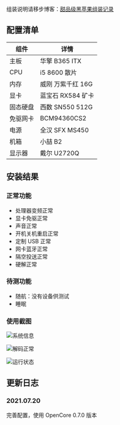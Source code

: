 组装说明请移步博客：[甜品级黑苹果组装记录](https://dongyuhui.github.io/post/balanced-hackintosh-guide/)

## 配置清单 ##

|组件|详情|
|-|-|
|主板|华擎 B365 ITX|
|CPU|i5 8600 散片|
|内存|威刚 万紫千红 16G|
|显卡|蓝宝石 RX584 矿卡|
|固态硬盘|西数 SN550 512G|
|免驱网卡|BCM94360CS2|
|电源|全汉 SFX MS450|
|机箱|小喆 B2|
|显示器|戴尔 U2720Q|

## 安装结果 ##

### 正常功能 ###

- 处理器变频正常
- 显卡免驱正常
- 声音正常
- 开机关机重启正常
- 定制 USB 正常
- 网卡蓝牙正常
- 隔空投送正常
- 硬解正常

### 待测功能 ###

- 随航：没有设备供测试
- 睡眠

### 使用截图 ###

![系统信息](https://z3.ax1x.com/2021/07/20/WtOw5R.jpg)

![解码正常](https://z3.ax1x.com/2021/07/20/WtXJJI.jpg)

![运行状态](https://z3.ax1x.com/2021/07/20/WtXdOS.jpg)

## 更新日志 ##

### 2021.07.20 ###

完善配置，使用 OpenCore 0.7.0 版本